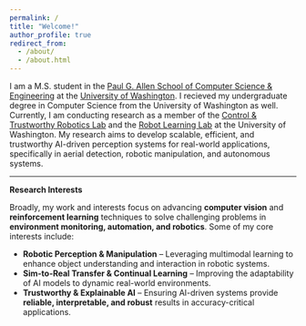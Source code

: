 ```yaml
---
permalink: /
title: "Welcome!"
author_profile: true
redirect_from: 
  - /about/
  - /about.html
---
```


I am a M.S. student in the [Paul G. Allen School of Computer Science & Engineering](https://www.cs.washington.edu) at the [University of Washington](https://www.washington.edu). I recieved my undergraduate degree in Computer Science from the University of Washington as well. Currently, I am conducting research as a member of the [Control & Trustworthy Robotics Lab](https://depts.washington.edu/ctrl/index.html) and the [Robot Learning Lab](https://robotlearning.cs.washington.edu) at the University of Washington. My research aims to develop scalable, efficient, and trustworthy AI-driven perception systems for real-world applications, specifically in aerial detection, robotic manipulation, and autonomous systems.

---

**Research Interests**

Broadly, my work and interests focus on advancing **computer vision** and **reinforcement learning** techniques to solve challenging problems in **environment monitoring, automation, and robotics**. Some of my core interests include:  
- **Robotic Perception & Manipulation** – Leveraging multimodal learning to enhance object understanding and interaction in robotic systems.  
- **Sim-to-Real Transfer & Continual Learning** – Improving the adaptability of AI models to dynamic real-world environments.  
- **Trustworthy & Explainable AI** – Ensuring AI-driven systems provide **reliable, interpretable, and robust** results in accuracy-critical applications.